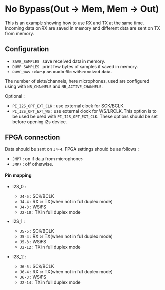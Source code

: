 # No Bypass(Out -> Mem, Mem -> Out)

This is an example showing how to use RX and TX at the same time. Incoming data on RX are saved in memory and different data are sent on TX from memory.

## Configuration

* `SAVE_SAMPLES` : save received data in memory.
* `DUMP_SAMPLES` : print few bytes of samples if saved in memory.
* `DUMP_WAV`     : dump an audio file with received data.

The number of slots/channels, here microphones, used are configured using with `NB_CHANNELS` and `NB_ACTIVE_CHANNELS`.

Optional :
* `PI_I2S_OPT_EXT_CLK` : use external clock for SCK/BCLK.
* `PI_I2S_OPT_EXT_WS` : use external clock for WS/LRCLK. This option is to be used be used with `PI_I2S_OPT_EXT_CLK`.
These options should be set before opening i2s device.

## FPGA connection

Data should be sent on `J4-4`. FPGA settings should be as follows :
  * `JMP7` : on if data from microphones
  * `JMP7` : off otherwise.

#### Pin mapping
* I2S_0 :
  * `J4-5` : SCK/BCLK
  * `J4-4` : RX or TX(when not in full duplex mode)
  * `J4-3` : WS/FS
  * `J2-10` : TX in full duplex mode

* I2S_1 :
  * `J5-5` : SCK/BCLK
  * `J5-4` : RX or TX(when not in full duplex mode)
  * `J5-3` : WS/FS
  * `J2-12` : TX in full duplex mode

* I2S_2 :
   * `J6-5` : SCK/BCLK
   * `J6-4` : RX or TX(when not in full duplex mode)
   * `J6-3` : WS/FS
   * `J2-14` : TX in full duplex mode
